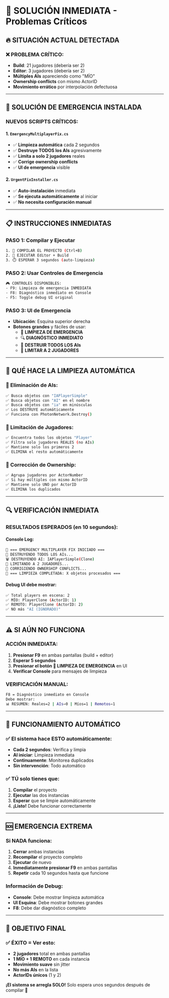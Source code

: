 # 🚨 SOLUCIÓN INMEDIATA - Problemas Críticos

## 🔥 **SITUACIÓN ACTUAL DETECTADA**

### **❌ PROBLEMA CRÍTICO:**
- **Build**: 21 jugadores (debería ser 2)
- **Editor**: 3 jugadores (debería ser 2)  
- **Múltiples AIs** apareciendo como "MÍO"
- **Ownership conflicts** con mismo ActorID
- **Movimiento errático** por interpolación defectuosa

---

## 🚨 **SOLUCIÓN DE EMERGENCIA INSTALADA**

### **NUEVOS SCRIPTS CRÍTICOS:**

#### 1. `EmergencyMultiplayerFix.cs`
- ✅ **Limpieza automática** cada 2 segundos
- ✅ **Destruye TODOS los AIs** agresivamente  
- ✅ **Limita a solo 2 jugadores** reales
- ✅ **Corrige ownership conflicts**
- ✅ **UI de emergencia** visible

#### 2. `UrgentFixInstaller.cs`  
- ✅ **Auto-instalación** inmediata
- ✅ **Se ejecuta automáticamente** al iniciar
- ✅ **No necesita configuración manual**

---

## 📋 **INSTRUCCIONES INMEDIATAS**

### **PASO 1: Compilar y Ejecutar**
```bash
1. 🔨 COMPILAR EL PROYECTO (Ctrl+B)
2. 🚀 EJECUTAR Editor + Build
3. ⏱️ ESPERAR 3 segundos (auto-limpieza)
```

### **PASO 2: Usar Controles de Emergencia**
```bash
🎮 CONTROLES DISPONIBLES:
- F9: Limpieza de emergencia INMEDIATA
- F8: Diagnóstico inmediato en Console
- F5: Toggle debug UI original
```

### **PASO 3: UI de Emergencia**
- **Ubicación**: Esquina superior derecha
- **Botones grandes** y fáciles de usar:
  - 🚨 **LIMPIEZA DE EMERGENCIA**
  - 🔍 **DIAGNÓSTICO INMEDIATO**  
  - 🤖 **DESTRUIR TODOS LOS AIs**
  - 👥 **LIMITAR A 2 JUGADORES**

---

## 🎯 **QUÉ HACE LA LIMPIEZA AUTOMÁTICA**

### **🤖 Eliminación de AIs:**
```bash
✅ Busca objetos con "IAPlayerSimple"
✅ Busca objetos con "AI" en el nombre
✅ Busca objetos con "ia" en minúsculas
✅ Los DESTRUYE automáticamente
✅ Funciona con PhotonNetwork.Destroy()
```

### **👥 Limitación de Jugadores:**
```bash
✅ Encuentra todos los objetos "Player"
✅ Filtra solo jugadores REALES (no AIs)
✅ Mantiene solo los primeros 2
✅ ELIMINA el resto automáticamente
```

### **🔧 Corrección de Ownership:**
```bash
✅ Agrupa jugadores por ActorNumber
✅ Si hay múltiples con mismo ActorID
✅ Mantiene solo UNO por ActorID
✅ ELIMINA los duplicados
```

---

## 🔍 **VERIFICACIÓN INMEDIATA**

### **RESULTADOS ESPERADOS (en 10 segundos):**

#### **Console Log:**
```bash
🚨 === EMERGENCY MULTIPLAYER FIX INICIADO ===
🤖 DESTRUYENDO TODOS LOS AIs...
🗑️ DESTRUYENDO AI: IAPlayerSimple(Clone)
👥 LIMITANDO A 2 JUGADORES...
🔧 CORRIGIENDO OWNERSHIP CONFLICTS...
🚨 === LIMPIEZA COMPLETADA: X objetos procesados ===
```

#### **Debug UI debe mostrar:**
```bash
✅ Total players en escena: 2
✅ MÍO: PlayerClone (ActorID: 1) 
✅ REMOTO: PlayerClone (ActorID: 2)
✅ NO más "AI (IGNORADO)"
```

---

## ⚠️ **SI AÚN NO FUNCIONA**

### **ACCIÓN INMEDIATA:**
1. **Presionar F9** en ambas pantallas (build + editor)
2. **Esperar 5 segundos**
3. **Presionar el botón 🚨 LIMPIEZA DE EMERGENCIA** en UI
4. **Verificar Console** para mensajes de limpieza

### **VERIFICACIÓN MANUAL:**
```bash
F8 = Diagnóstico inmediato en Console
Debe mostrar:
📊 RESUMEN: Reales=2 | AIs=0 | Míos=1 | Remotos=1
```

---

## 🔄 **FUNCIONAMIENTO AUTOMÁTICO**

### **✅ El sistema hace ESTO automáticamente:**
- **Cada 2 segundos**: Verifica y limpia
- **Al iniciar**: Limpieza inmediata
- **Continuamente**: Monitorea duplicados
- **Sin intervención**: Todo automático

### **✅ TÚ solo tienes que:**
1. **Compilar** el proyecto
2. **Ejecutar** las dos instancias  
3. **Esperar** que se limpie automáticamente
4. **¡Listo!** Debe funcionar correctamente

---

## 🆘 **EMERGENCIA EXTREMA**

### **Si NADA funciona:**

1. **Cerrar** ambas instancias
2. **Recompilar** el proyecto completo
3. **Ejecutar** de nuevo
4. **Inmediatamente presionar F9** en ambas pantallas
5. **Repetir** cada 10 segundos hasta que funcione

### **Información de Debug:**
- **Console**: Debe mostrar limpieza automática
- **UI Esquina**: Debe mostrar botones grandes
- **F8**: Debe dar diagnóstico completo

---

## 🎯 **OBJETIVO FINAL**

### **✅ ÉXITO = Ver esto:**
- **2 jugadores** total en ambas pantallas
- **1 MÍO + 1 REMOTO** en cada instancia
- **Movimiento suave** sin jitter
- **No más AIs** en la lista
- **ActorIDs únicos** (1 y 2)

**¡El sistema se arregla SOLO!** Solo espera unos segundos después de compilar 🚀 